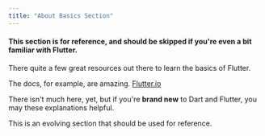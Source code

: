 ```yaml
---
title: "About Basics Section"
---
```


#### This section is for reference, and should be skipped if you're even a bit familiar with Flutter.

There quite a few great resources out there to learn the basics of Flutter.

The docs, for example, are amazing. [Flutter.io](https://flutter.io)

There isn't much here, yet, but if you're **brand new** to Dart and Flutter, you may these explanations helpful. 

This is an evolving section that should be used for reference.
